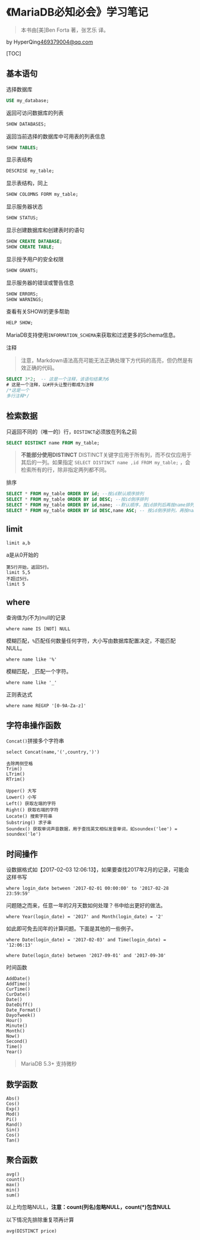 # 《MariaDB必知必会》学习笔记

>本书由[美]Ben Forta 著，张艺乐 译。

by HyperQing<469379004@qq.com>

[TOC]

## 基本语句

选择数据库
```sql
USE my_database;
```

返回可访问数据库的列表
```sql
SHOW DATABASES;
```

返回当前选择的数据库中可用表的列表信息
```sql
SHOW TABLES;
```

显示表结构
```sql
DESCRISE my_table;
```

显示表结构，同上
```sql
SHOW COLOMNS FORM my_table;
```

显示服务器状态
```sql
SHOW STATUS;
```

显示创建数据库和创建表时的语句
```sql
SHOW CREATE DATABASE;
SHOW CREATE TABLE;
```

显示授予用户的安全权限
```sql
SHOW GRANTS;
```

显示服务器的错误或警告信息
```sql
SHOW ERRORS;
SHOW WARNINGS;
```

查看有关SHOW的更多帮助
```sql
HELP SHOW;
```

MariaDB支持使用`INFORMATION_SCHEMA`来获取和过滤更多的Schema信息。

注释
>注意，Markdown语法高亮可能无法正确处理下方代码的高亮，但仍然是有效正确的代码。
```sql
SELECT 3*2;  -- 这是一个注释，该语句结果为6
# 这是一个注释，以#开头让整行都成为注释
/*这是一个
多行注释*/
```

## 检索数据

只返回不同的（唯一的）行，`DISTINCT`必须放在列名之前
```sql
SELECT DISTINCT name FROM my_table;
```
>**不能部分使用DISTINCT** DISTINCT关键字应用于所有列，而不仅仅应用于其后的一列。如果指定 `SELECT DISTINCT name ,id FROM my_table;` ，会检索所有的行，除非指定两列都不同。


排序
```sql
SELECT * FROM my_table ORDER BY id; --按id默认顺序排列
SELECT * FROM my_table ORDER BY id DESC; --按id倒序排列
SELECT * FROM my_table ORDER BY id,name; --默认顺序，按id排列后再按name排列
SELECT * FROM my_table ORDER BY id DESC,name ASC; -- 按id倒序排列，再按name顺序排列
```


## limit

```
limit a,b
```
a是从0开始的
```
第5行开始，返回5行。
limit 5,5
不超过5行。
limit 5 
```

## where

查询值为(不为)null的记录
```
where name IS [NOT] NULL
```
模糊匹配，`%`匹配任何数量任何字符，大小写由数据库配置决定，不能匹配NULL。
```
where name like '%'
```
模糊匹配，`_`匹配一个字符。
```
where name like '_'
```
正则表达式
```
where name REGXP '[0-9A-Za-z]'
```

## 字符串操作函数

`Concat()`拼接多个字符串
```
select Concat(name,'(',country,')')
```

```
去除两侧空格
Trim()
LTrim()
RTrim()

Upper() 大写
Lower() 小写
Left() 获取左端的字符
Right() 获取右端的字符
Locate() 搜索字符串
Substring() 求子串
Soundex() 获取单词声音数据，用于查找英文相似发音单词，如soundex('lee') = soundex('le')
```

## 时间操作

设数据格式如【2017-02-03 12:06:13】，如果要查找2017年2月的记录，可能会这样书写
```
where login_date between '2017-02-01 00:00:00' to '2017-02-28 23:59:59'
```
问题随之而来，任意一年的2月天数如何处理？书中给出更好的做法。
```
where Year(login_date) = '2017' and Month(login_date) = '2'
```
如此即可免去闰年的计算问题。下面是其他的一些例子。
```
where Date(login_date) = '2017-02-03' and Time(login_date) = '12:06:13'

where Date(login_date) between '2017-09-01' and '2017-09-30'
```

时间函数
```
AddDate()
AddTime()
CurTime()
CurDate()
Date()
DateDiff()
Date_Format()
Dayofweek()
Hour()
Minute()
Month()
Now()
Second()
Time()
Year()
```
>MariaDB 5.3+ 支持微秒

## 数学函数

```
Abs()
Cos()
Exp()
Mod()
Pi()
Rand()
Sin()
Cos()
Tan()
```

## 聚合函数

```
avg()
count()
max()
min()
sum()
```
以上均忽略NULL，**注意：count(列名)忽略NULL，count(*)包含NULL**

以下情况先排除重复项再计算
```
avg(DISTINCT price)
```




